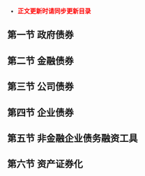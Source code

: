 <font face = "宋体">

- <font color = red> **正文更新时请同步更新目录** </font>

## 第一节 政府债券

## 第二节 金融债券

## 第三节 公司债券

## 第四节 企业债券

## 第五节 非金融企业债务融资工具

## 第六节 资产证券化

</font>